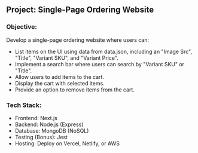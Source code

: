 ## Project: Single-Page Ordering Website

### Objective:

Develop a single-page ordering website where users can:

- List items on the UI using data from data.json, including an "Image Src", "Title", "Variant
  SKU", and "Variant Price".
- Implement a search bar where users can search by "Variant SKU" or "Title".
- Allow users to add items to the cart.
- Display the cart with selected items.
- Provide an option to remove items from the cart.

### Tech Stack:

- Frontend: Next.js
- Backend: Node.js (Express)
- Database: MongoDB (NoSQL)
- Testing (Bonus): Jest
- Hosting: Deploy on Vercel, Netlify, or AWS
